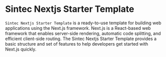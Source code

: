 # Sintec Nextjs Starter Template

`Sintec Nextjs Starter Template` is a ready-to-use template for building web applications using the Next.js framework. Next.js is a React-based web framework that enables server-side rendering, automatic code splitting, and efficient client-side routing. The Sintec Nextjs Starter Template provides a basic structure and set of features to help developers get started with Next.js quickly.
